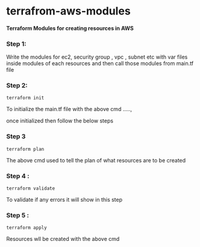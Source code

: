 # terrafrom-aws-modules


#### Terraform Modules for creating resources in AWS 

### Step 1:

Write the modules for ec2, security group , vpc , subnet etc with var files inside modules of each resources and then call those modules from main.tf file 


### Step 2:

````
terraform init 

````

To initialize the main.tf file with the above cmd .....,

once initialized then follow the below steps 

### Step 3 

````
terraform plan 

````


The above cmd used to tell the plan of what resources are to be created 


### Step 4 :

````
terraform validate 

````

To validate if any errors it will show in this step

### Step 5 :

````
terraform apply 

````


Resources wll be created with the above cmd 
